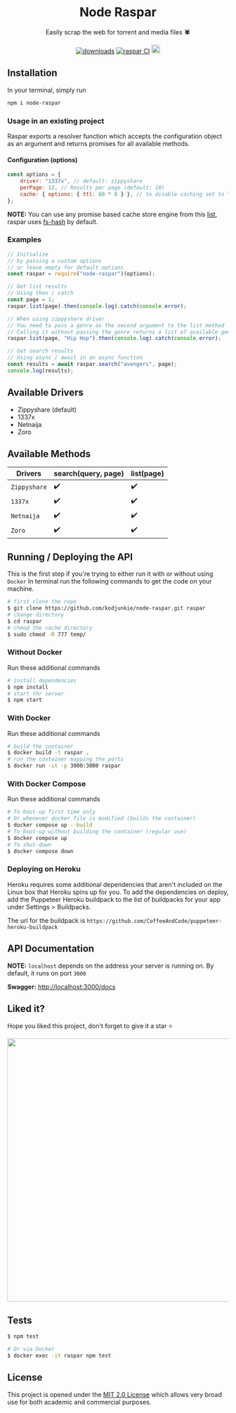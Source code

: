<div align="center">

<h1>Node Raspar</h1>

Easily scrap the web for torrent and media files 🕷️

[![downloads](https://img.shields.io/npm/dt/node-raspar.svg)](https://www.npmjs.com/package/node-raspar) [![raspar CI](https://github.com/kodjunkie/node-raspar/actions/workflows/node.js.yml/badge.svg?branch=master)](https://github.com/kodjunkie/node-raspar/actions/workflows/node.js.yml) <a href="https://github.com/kodjunkie/node-raspar/blob/master/LICENSE"><img src="https://img.shields.io/badge/license-MIT-yellow.svg" alt="License: MIT" height="20"></a>

</div>

## Installation

In your terminal, simply run

```bash
npm i node-raspar
```

### Usage in an existing project

Raspar exports a resolver function which accepts the configuration object as an argument and returns promises for all available methods.

#### Configuration (options)

```javascript
const options = {
	driver: "1337x", // default: zippyshare
	perPage: 12, // Results per page (default: 10)
	cache: { options: { ttl: 60 * 8 } }, // to disable caching set to "false"
};
```

**NOTE:** You can use any promise based cache store engine from this [list](https://github.com/BryanDonovan/node-cache-manager#store-engines), raspar uses [fs-hash](https://github.com/rolandstarke/node-cache-manager-fs-hash) by default.

### Examples

```javascript
// Initialize
// by passing a custom options
// or leave empty for default options
const raspar = require("node-raspar")(options);

// Get list results
// Using then / catch
const page = 1;
raspar.list(page).then(console.log).catch(console.error);

// When using zippyshare driver
// You need to pass a genre as the second argument to the list method
// Calling it without passing the genre returns a list of available genres
raspar.list(page, "Hip Hop").then(console.log).catch(console.error);

// Get search results
// Using async / await in an async function
const results = await raspar.search("avengers", page);
console.log(results);
```

## Available Drivers

- Zippyshare (default)
- 1337x
- Netnaija
- Zoro

## Available Methods

| Drivers      | search(query, page) | list(page)         |
| ------------ | ------------------- | ------------------ |
| `Zippyshare` | :heavy_check_mark:  | :heavy_check_mark: |
| `1337x`      | :heavy_check_mark:  | :heavy_check_mark: |
| `Netnaija`   | :heavy_check_mark:  | :heavy_check_mark: |
| `Zoro`       | :heavy_check_mark:  | :heavy_check_mark: |

## Running / Deploying the API

This is the first step if you're trying to either run it with or without using `Docker`
In terminal run the following commands to get the code on your machine.

```bash
# first clone the repo
$ git clone https://github.com/kodjunkie/node-raspar.git raspar
# change directory
$ cd raspar
# chmod the cache directory
$ sudo chmod -R 777 temp/
```

### Without Docker

Run these additional commands

```bash
# install dependencies
$ npm install
# start thr server
$ npm start
```

### With Docker

Run these additional commands

```bash
# build the container
$ docker build -t raspar .
# run the container mapping the ports
$ docker run -it -p 3000:3000 raspar
```

### With Docker Compose

Run these additional commands

```bash
# To boot-up first time only
# Or whenever docker file is modified (builds the container)
$ docker compose up --build
# To boot-up without building the container (regular use)
$ docker compose up
# To shut-down
$ docker compose down
```

### Deploying on Heroku

Heroku requires some additional dependencies that aren't included on the Linux box that Heroku spins up for you.
To add the dependencies on deploy, add the Puppeteer Heroku buildpack to the list of buildpacks for your app under Settings > Buildpacks.

The url for the buildpack is `https://github.com/CoffeeAndCode/puppeteer-heroku-buildpack`

## API Documentation

**NOTE:** `localhost` depends on the address your server is running on. By default, it runs on port `3000`

**Swagger:** [http://localhost:3000/docs](http://localhost:3000/docs)

## Liked it?

Hope you liked this project, don't forget to give it a star ⭐

<div align="center">
  <a href="https://starchart.cc/kodjunkie/node-raspar">
    <img src="https://starchart.cc/kodjunkie/node-raspar.svg" width="600px">
  </a>
</div>

## Tests

```bash
$ npm test

# Or via Docker
$ docker exec -it raspar npm test
```

## License

This project is opened under the [MIT 2.0 License](https://github.com/kodjunkie/node-raspar/blob/master/LICENSE) which allows very broad use for both academic and commercial purposes.
